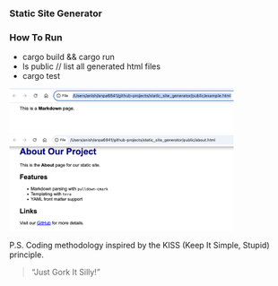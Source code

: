 ### Static Site Generator

### How To Run

- cargo build && cargo run
- ls public // list all generated html files
- cargo test

<img src="./example.png" alt="drawing" width="400"/>

<img src="./about.png" alt="drawing" width="400"/>


P.S. Coding methodology inspired by the KISS (Keep It Simple, Stupid) principle.

> “Just Gork It Silly!”
